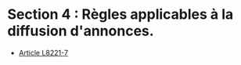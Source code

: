 # Section 4 : Règles applicables à la diffusion d'annonces.

* [Article L8221-7](./LEGIARTI000006904821.md)
